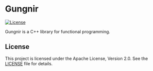 # Gungnir

[![License](https://img.shields.io/badge/license-Apache_2.0-blue.svg)](./LICENSE)

Gungnir is a C++ library for functional programming.

## License

This project is licensed under the Apache License, Version 2.0. See the [LICENSE](./LICENSE) file for details.

